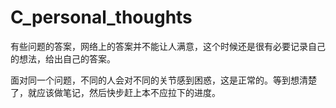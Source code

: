 # C_personal_thoughts
有些问题的答案，网络上的答案并不能让人满意，这个时候还是很有必要记录自己的想法，给出自己的答案。

面对同一个问题，不同的人会对不同的关节感到困惑，这是正常的。等到想清楚了，就应该做笔记，然后快步赶上本不应拉下的进度。
